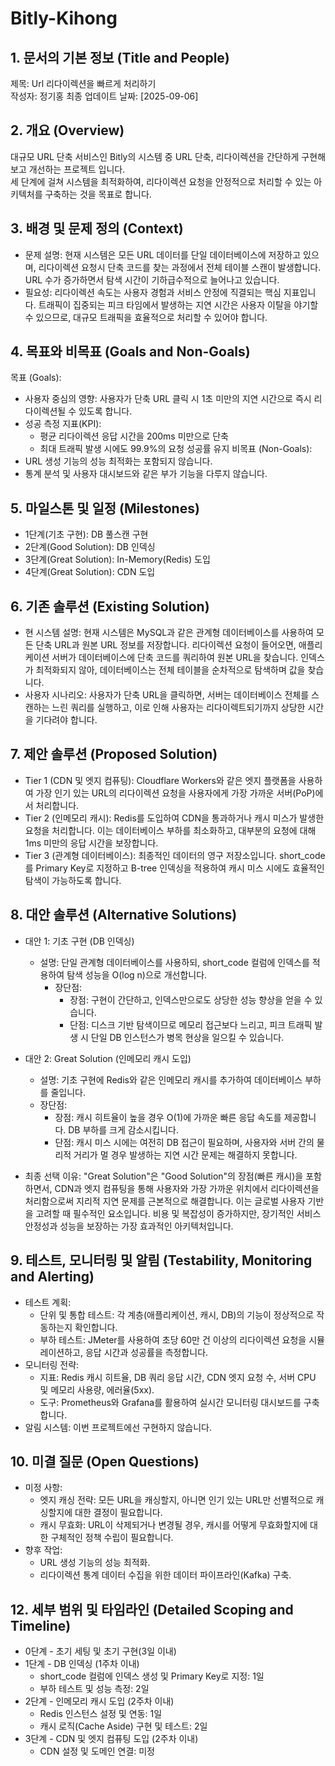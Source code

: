 # Bitly-Kihong

## 1. 문서의 기본 정보 (Title and People)

제목: Url 리다이렉션을 빠르게 처리하기  
작성자: 정기홍
최종 업데이트 날짜: [2025-09-06]

## 2. 개요 (Overview)

대규모 URL 단축 서비스인 Bitly의 시스템 중 URL 단축, 리다이렉션을 간단하게 구현해보고 개선하는 프로젝트 입니다.  
세 단계에 걸쳐 시스템을 최적화하여, 리다이렉션 요청을 안정적으로 처리할 수 있는 아키텍처를 구축하는 것을 목표로 합니다.

## 3. 배경 및 문제 정의 (Context)

- 문제 설명: 현재 시스템은 모든 URL 데이터를 단일 데이터베이스에 저장하고 있으며, 리다이렉션 요청시 단축 코드를 찾는 과정에서 전체 테이블 스캔이 발생합니다. URL 수가 증가하면서 탐색 시간이 기하급수적으로 늘어나고 있습니다.
- 필요성: 리다이렉션 속도는 사용자 경험과 서비스 안정에 직결되는 핵심 지표입니다. 트래픽이 집중되는 피크 타임에서 발생하는 지연 시간은 사용자 이탈을 야기할 수 있으므로, 대규모 트래픽을 효율적으로 처리할 수 있어야 합니다.

## 4. 목표와 비목표 (Goals and Non-Goals)

목표 (Goals):

- 사용자 중심의 영향: 사용자가 단축 URL 클릭 시 1초 미만의 지연 시간으로 즉시 리다이렉션될 수 있도록 합니다.
- 성공 측정 지표(KPI):
  - 평균 리다이렉션 응답 시간을 200ms 미만으로 단축
  - 최대 트래픽 발생 시에도 99.9%의 요청 성공률 유지
    비목표 (Non-Goals):
- URL 생성 기능의 성능 최적화는 포함되지 않습니다.
- 통계 분석 및 사용자 대시보드와 같은 부가 기능을 다루지 않습니다.

## 5. 마일스톤 및 일정 (Milestones)

- 1단계(기초 구현): DB 풀스캔 구현
- 2단계(Good Solution): DB 인덱싱
- 3단계(Great Solution): In-Memory(Redis) 도입
- 4단계(Great Solution): CDN 도입

## 6. 기존 솔루션 (Existing Solution)

- 현 시스템 설명: 현재 시스템은 MySQL과 같은 관계형 데이터베이스를 사용하여 모든 단축 URL과 원본 URL 정보를 저장합니다. 리다이렉션 요청이 들어오면, 애플리케이션 서버가 데이터베이스에 단축 코드를 쿼리하여 원본 URL을 찾습니다. 인덱스가 최적화되지 않아, 데이터베이스는 전체 테이블을 순차적으로 탐색하며 값을 찾습니다.
- 사용자 시나리오: 사용자가 단축 URL을 클릭하면, 서버는 데이터베이스 전체를 스캔하는 느린 쿼리를 실행하고, 이로 인해 사용자는 리다이렉트되기까지 상당한 시간을 기다려야 합니다.

## 7. 제안 솔루션 (Proposed Solution)

- Tier 1 (CDN 및 엣지 컴퓨팅): Cloudflare Workers와 같은 엣지 플랫폼을 사용하여 가장 인기 있는 URL의 리다이렉션 요청을 사용자에게 가장 가까운 서버(PoP)에서 처리합니다.
- Tier 2 (인메모리 캐시): Redis를 도입하여 CDN을 통과하거나 캐시 미스가 발생한 요청을 처리합니다. 이는 데이터베이스 부하를 최소화하고, 대부분의 요청에 대해 1ms 미만의 응답 시간을 보장합니다.
- Tier 3 (관계형 데이터베이스): 최종적인 데이터의 영구 저장소입니다. short_code를 Primary Key로 지정하고 B-tree 인덱싱을 적용하여 캐시 미스 시에도 효율적인 탐색이 가능하도록 합니다.

## 8. 대안 솔루션 (Alternative Solutions)

- 대안 1: 기초 구현 (DB 인덱싱)

  - 설명: 단일 관계형 데이터베이스를 사용하되, short_code 컬럼에 인덱스를 적용하여 탐색 성능을 O(log n)으로 개선합니다.
    - 장단점:
      - 장점: 구현이 간단하고, 인덱스만으로도 상당한 성능 향상을 얻을 수 있습니다.
      - 단점: 디스크 기반 탐색이므로 메모리 접근보다 느리고, 피크 트래픽 발생 시 단일 DB 인스턴스가 병목 현상을 일으킬 수 있습니다.

- 대안 2: Great Solution (인메모리 캐시 도입)

  - 설명: 기초 구현에 Redis와 같은 인메모리 캐시를 추가하여 데이터베이스 부하를 줄입니다.
  - 장단점:
    - 장점: 캐시 히트율이 높을 경우 O(1)에 가까운 빠른 응답 속도를 제공합니다. DB 부하를 크게 감소시킵니다.
    - 단점: 캐시 미스 시에는 여전히 DB 접근이 필요하며, 사용자와 서버 간의 물리적 거리가 멀 경우 발생하는 지연 시간 문제는 해결하지 못합니다.

- 최종 선택 이유: "Great Solution"은 "Good Solution"의 장점(빠른 캐시)을 포함하면서, CDN과 엣지 컴퓨팅을 통해 사용자와 가장 가까운 위치에서 리다이렉션을 처리함으로써 지리적 지연 문제를 근본적으로 해결합니다. 이는 글로벌 사용자 기반을 고려할 때 필수적인 요소입니다. 비용 및 복잡성이 증가하지만, 장기적인 서비스 안정성과 성능을 보장하는 가장 효과적인 아키텍처입니다.

## 9. 테스트, 모니터링 및 알림 (Testability, Monitoring and Alerting)

- 테스트 계획:
  - 단위 및 통합 테스트: 각 계층(애플리케이션, 캐시, DB)의 기능이 정상적으로 작동하는지 확인합니다.
  - 부하 테스트: JMeter를 사용하여 초당 60만 건 이상의 리다이렉션 요청을 시뮬레이션하고, 응답 시간과 성공률을 측정합니다.
- 모니터링 전략:
  - 지표: Redis 캐시 히트율, DB 쿼리 응답 시간, CDN 엣지 요청 수, 서버 CPU 및 메모리 사용량, 에러율(5xx).
  - 도구: Prometheus와 Grafana를 활용하여 실시간 모니터링 대시보드를 구축합니다.
- 알림 시스템: 이번 프로젝트에선 구현하지 않습니다.

## 10. 미결 질문 (Open Questions)

- 미정 사항:
  - 엣지 캐싱 전략: 모든 URL을 캐싱할지, 아니면 인기 있는 URL만 선별적으로 캐싱할지에 대한 결정이 필요합니다.
  - 캐시 무효화: URL이 삭제되거나 변경될 경우, 캐시를 어떻게 무효화할지에 대한 구체적인 정책 수립이 필요합니다.
- 향후 작업:
  - URL 생성 기능의 성능 최적화.
  - 리다이렉션 통계 데이터 수집을 위한 데이터 파이프라인(Kafka) 구축.

## 12. 세부 범위 및 타임라인 (Detailed Scoping and Timeline)

- 0단계 - 초기 세팅 및 초기 구현(3일 이내)
- 1단계 - DB 인덱싱 (1주차 이내)
  - short_code 컬럼에 인덱스 생성 및 Primary Key로 지정: 1일
  - 부하 테스트 및 성능 측정: 2일
- 2단계 - 인메모리 캐시 도입 (2주차 이내)
  - Redis 인스턴스 설정 및 연동: 1일
  - 캐시 로직(Cache Aside) 구현 및 테스트: 2일
- 3단계 - CDN 및 엣지 컴퓨팅 도입 (2주차 이내)
  - CDN 설정 및 도메인 연결: 미정
